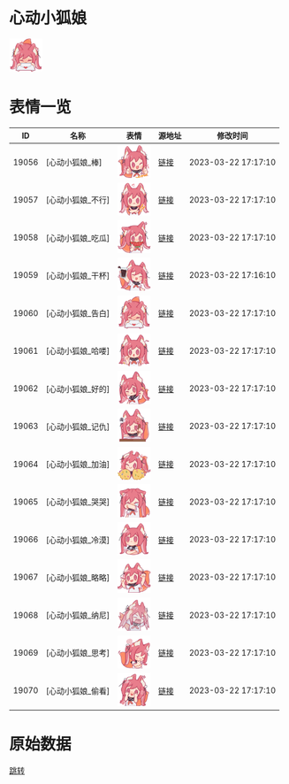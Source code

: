# 心动小狐娘

<img src="./cover.png" height="60" alt="cover" />

# 表情一览

|ID|名称|表情|源地址|修改时间|
|----|----|----|----|----|
|19056|[心动小狐娘_棒]|<img src="./pic/019056_%5B心动小狐娘_棒%5D.png" height="60" alt="棒"/>|[链接](https://i0.hdslb.com/bfs/garb/eb07c5be32fb99a10e944873878ff6cad1543f10.png)|2023-03-22 17:17:10|
|19057|[心动小狐娘_不行]|<img src="./pic/019057_%5B心动小狐娘_不行%5D.png" height="60" alt="不行"/>|[链接](https://i0.hdslb.com/bfs/garb/b9dd8a3f40af17ebe2550554424480de583dedb7.png)|2023-03-22 17:17:10|
|19058|[心动小狐娘_吃瓜]|<img src="./pic/019058_%5B心动小狐娘_吃瓜%5D.png" height="60" alt="吃瓜"/>|[链接](https://i0.hdslb.com/bfs/garb/6eb1b65f5bcb197893ae1200878942d273710feb.png)|2023-03-22 17:17:10|
|19059|[心动小狐娘_干杯]|<img src="./pic/019059_%5B心动小狐娘_干杯%5D.png" height="60" alt="干杯"/>|[链接](https://i0.hdslb.com/bfs/garb/2e2bd8d90702183f428d2edb747db87616ec9245.png)|2023-03-22 17:16:10|
|19060|[心动小狐娘_告白]|<img src="./pic/019060_%5B心动小狐娘_告白%5D.png" height="60" alt="告白"/>|[链接](https://i0.hdslb.com/bfs/garb/451a78995dcb18ebea661d51e5f1f08ee2b6955a.png)|2023-03-22 17:17:10|
|19061|[心动小狐娘_哈喽]|<img src="./pic/019061_%5B心动小狐娘_哈喽%5D.png" height="60" alt="哈喽"/>|[链接](https://i0.hdslb.com/bfs/garb/00535548f54779257e58100699fe65c5def451c8.png)|2023-03-22 17:17:10|
|19062|[心动小狐娘_好的]|<img src="./pic/019062_%5B心动小狐娘_好的%5D.png" height="60" alt="好的"/>|[链接](https://i0.hdslb.com/bfs/garb/c80296e142ac6050dad066580b2aadb9a48b4336.png)|2023-03-22 17:17:10|
|19063|[心动小狐娘_记仇]|<img src="./pic/019063_%5B心动小狐娘_记仇%5D.png" height="60" alt="记仇"/>|[链接](https://i0.hdslb.com/bfs/garb/3ea169d84c5cd5d0f2b13fe5160f2b0c4c72018b.png)|2023-03-22 17:17:10|
|19064|[心动小狐娘_加油]|<img src="./pic/019064_%5B心动小狐娘_加油%5D.png" height="60" alt="加油"/>|[链接](https://i0.hdslb.com/bfs/garb/ca124a7a37c881d4107b8826091fa56978d0b390.png)|2023-03-22 17:17:10|
|19065|[心动小狐娘_哭哭]|<img src="./pic/019065_%5B心动小狐娘_哭哭%5D.png" height="60" alt="哭哭"/>|[链接](https://i0.hdslb.com/bfs/garb/c54e137707d32345ed97b27dc7421f508fb05844.png)|2023-03-22 17:17:10|
|19066|[心动小狐娘_冷漠]|<img src="./pic/019066_%5B心动小狐娘_冷漠%5D.png" height="60" alt="冷漠"/>|[链接](https://i0.hdslb.com/bfs/garb/ee7d107caa084d285739dcfd99504ee9c1a577a1.png)|2023-03-22 17:17:10|
|19067|[心动小狐娘_略略]|<img src="./pic/019067_%5B心动小狐娘_略略%5D.png" height="60" alt="略略"/>|[链接](https://i0.hdslb.com/bfs/garb/b1470515adb10a22fa78ffdd2b5e35789ff2ee9a.png)|2023-03-22 17:17:10|
|19068|[心动小狐娘_纳尼]|<img src="./pic/019068_%5B心动小狐娘_纳尼%5D.png" height="60" alt="纳尼"/>|[链接](https://i0.hdslb.com/bfs/garb/562be2b071b3d9b6ff14da71506dc7c4a4c0692a.png)|2023-03-22 17:17:10|
|19069|[心动小狐娘_思考]|<img src="./pic/019069_%5B心动小狐娘_思考%5D.png" height="60" alt="思考"/>|[链接](https://i0.hdslb.com/bfs/garb/ce86d34c36393897d3ab70c1b718f76a2e0775c5.png)|2023-03-22 17:17:10|
|19070|[心动小狐娘_偷看]|<img src="./pic/019070_%5B心动小狐娘_偷看%5D.png" height="60" alt="偷看"/>|[链接](https://i0.hdslb.com/bfs/garb/2213552efd8399274e0e74d42add16f9eaa85bf5.png)|2023-03-22 17:17:10|

# 原始数据

[跳转](./raw.json)


